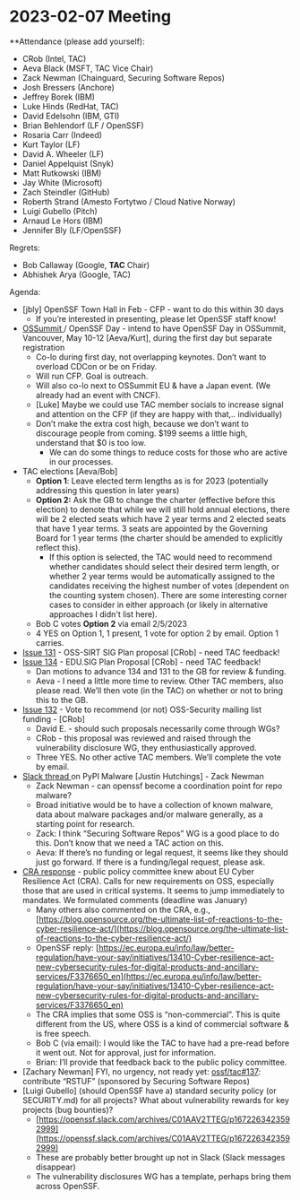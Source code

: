 # **2023-02-07 Meeting**
**Attendance (please add yourself):



* CRob (Intel, TAC)
* Aeva Black (MSFT, TAC Vice Chair)
* Zack Newman (Chainguard, Securing Software Repos)
* Josh Bressers (Anchore)
* Jeffrey Borek (IBM)
* Luke Hinds (RedHat, TAC)
* David Edelsohn (IBM, GTI)
* Brian Behlendorf (LF / OpenSSF)
* Rosaria Carr (Indeed)
* Kurt Taylor (LF)
* David A. Wheeler (LF)
* Daniel Appelquist (Snyk)
* Matt Rutkowski (IBM)
* Jay White (Microsoft)
* Zach Steindler (GitHub)
* Roberth Strand (Amesto Fortytwo / Cloud Native Norway)
* Luigi Gubello (Pitch)
* Arnaud Le Hors (IBM)
* Jennifer Bly (LF/OpenSSF)

Regrets:



* Bob Callaway (Google, **TAC** Chair)
* Abhishek Arya (Google, TAC)

Agenda:



* [jbly] OpenSSF Town Hall in Feb - CFP - want to do this within 30 days
    * If you’re interested in presenting, please let OpenSSF staff know!
* [OSSummit ](https://events.linuxfoundation.org/open-source-summit-north-america/)/ OpenSSF Day - intend to have OpenSSF Day in OSSummit, Vancouver, May 10-12 [Aeva/Kurt], during the first day but separate registration
    * Co-lo during first day, not overlapping keynotes. Don’t want to overload CDCon or be on Friday.
    * Will run CFP. Goal is outreach.
    * Will also co-lo next to OSSummit EU & have a Japan event. (We already had an event with CNCF).
    * [Luke] Maybe we could use TAC member socials to increase signal and attention on the CFP (if they are happy with that,.. individually)
    * Don’t make the extra cost high, because we don’t want to discourage people from coming. $199 seems a little high, understand that $0 is too low.
        * We can do some things to reduce costs for those who are active in our processes.
* TAC elections [Aeva/Bob]
    * **Option 1**: Leave elected term lengths as is for 2023 (potentially addressing this question in later years)
    * **Option 2:** Ask the GB to change the charter (effective before this election) to denote that while we will still hold annual elections, there will be 2 elected seats which have 2 year terms and 2 elected seats that have 1 year terms. 3 seats are appointed by the Governing Board for 1 year terms (the charter should be amended to explicitly reflect this).
        * If this option is selected, the TAC would need to recommend whether candidates should select their desired term length, or whether 2 year terms would be automatically assigned to the candidates receiving the highest number of votes (dependent on the counting system chosen). There are some interesting corner cases to consider in either approach (or likely in alternative approaches I didn't list here).
    * Bob C votes **Option 2** via email 2/5/2023
    * 4 YES on Option 1, 1 present, 1 vote for option 2 by email. Option 1 carries.
* [Issue 131](https://github.com/ossf/tac/issues/131) - OSS-SIRT SIG Plan proposal [CRob] - need TAC feedback!
* [Issue 134](https://github.com/ossf/tac/issues/134) - EDU.SIG Plan Proposal [CRob] - need TAC feedback!
    * Dan motions to advance 134 and 131 to the GB for review & funding.
    * Aeva - I need a little more time to review. Other TAC members, also please read. We’ll then vote (in the TAC) on whether or not to bring this to the GB.
* [Issue 132](https://github.com/ossf/tac/issues/132) - Vote to recommend (or not) OSS-Security mailing list funding -  [CRob]
    * David E. - should such proposals necessarily come through WGs?
    * CRob - this proposal was reviewed and raised through the vulnerability disclosure WG, they enthusiastically approved.
    * Three YES. No other active TAC members. We’ll complete the vote by email.
* [Slack thread ](https://openssf.slack.com/archives/C01AAV2TTEG/p1672769979926729)on PyPI Malware [Justin Hutchings] - Zack Newman
    * Zack Newman - can openssf become a coordination point for repo malware?
    * Broad initiative would be to have a collection of known malware, data about malware packages and/or malware generally, as a starting point for research.
    * Zack: I think “Securing Software Repos” WG is a good place to do this. Don’t know that we need a TAC action on this.
    * Aeva: If there’s no funding or legal request, it seems like they should just go forward. If there is a funding/legal request, please ask.
* [CRA response](https://ec.europa.eu/info/law/better-regulation/have-your-say/initiatives/13410-Cyber-resilience-act-new-cybersecurity-rules-for-digital-products-and-ancillary-services/F3376650_en) - public policy committee knew about EU Cyber Resilience Act (CRA). Calls for new requirements on OSS, especially those that are used in critical systems. It seems to jump immediately to mandates. We formulated comments (deadline was January)
    * Many others also commented on the CRA, e.g., [https://blog.opensource.org/the-ultimate-list-of-reactions-to-the-cyber-resilience-act/](https://blog.opensource.org/the-ultimate-list-of-reactions-to-the-cyber-resilience-act/)
    * OpenSSF reply: [https://ec.europa.eu/info/law/better-regulation/have-your-say/initiatives/13410-Cyber-resilience-act-new-cybersecurity-rules-for-digital-products-and-ancillary-services/F3376650_en](https://ec.europa.eu/info/law/better-regulation/have-your-say/initiatives/13410-Cyber-resilience-act-new-cybersecurity-rules-for-digital-products-and-ancillary-services/F3376650_en)  
    * The CRA implies that some OSS is “non-commercial”. This is quite different from the US, where OSS is a kind of commercial software & is free speech.
    * Bob C (via email): I would like the TAC to have had a pre-read before it went out. Not for approval, just for information.
    * Brian: I’ll provide that feedback back to the public policy committee.
* [Zachary Newman] FYI, no urgency, not ready yet: [ossf/tac#137](https://github.com/ossf/tac/pull/137): contribute “RSTUF” (sponsored by Securing Software Repos)
* [Luigi Gubello] (should OpenSSF have a) standard security policy (or SECURITY.md) for all projects? What about vulnerability rewards for key projects (bug bounties)?
    * [https://openssf.slack.com/archives/C01AAV2TTEG/p1672263423592999](https://openssf.slack.com/archives/C01AAV2TTEG/p1672263423592999)
    * These are probably better brought up not in Slack (Slack messages disappear)
    * The vulnerability disclosures WG has a template, perhaps bring them across OpenSSF.


